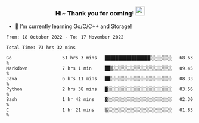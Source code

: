 <h3 align="center">
    Hi~ Thank you for coming!
    <img src="https://media.giphy.com/media/hvRJCLFzcasrR4ia7z/giphy.gif" width="25px">
</h3>

<!--
**pineapple-man/pineapple-man** is a ✨ _special_ ✨ repository because its `README.md` (this file) appears on your GitHub profile.

Here are some ideas to get you started:
- 🔭 I’m currently working on ...
- 🤔 I’m looking for help with ...
- 💬 Ask me about ...
- 📫 How to reach me: ...
- 😄 Pronouns: ...
- ⚡ Fun fact: 
- 👯 I’m looking to collaborate on kubernetes
-->
- 🌱 I’m currently learning Go/C/C++ and Storage!

<!--START_SECTION:waka-->

```text
From: 18 October 2022 - To: 17 November 2022

Total Time: 73 hrs 32 mins

Go                   51 hrs 3 mins   █████████████████░░░░░░░░   68.63 %
Markdown             7 hrs 1 min     ██▒░░░░░░░░░░░░░░░░░░░░░░   09.45 %
Java                 6 hrs 11 mins   ██░░░░░░░░░░░░░░░░░░░░░░░   08.33 %
Python               2 hrs 38 mins   █░░░░░░░░░░░░░░░░░░░░░░░░   03.56 %
Bash                 1 hr 42 mins    ▓░░░░░░░░░░░░░░░░░░░░░░░░   02.30 %
C                    1 hr 21 mins    ▒░░░░░░░░░░░░░░░░░░░░░░░░   01.83 %
```

<!--END_SECTION:waka-->
